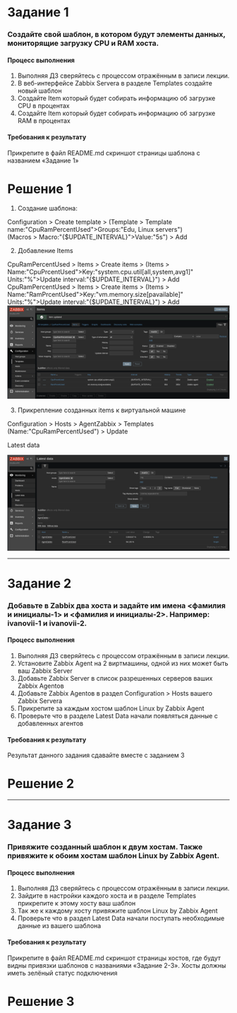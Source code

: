# Задание 1

### Создайте свой шаблон, в котором будут элементы данных, мониторящие загрузку CPU и RAM хоста.

#### Процесс выполнения

1. Выполняя ДЗ сверяйтесь с процессом отражённым в записи лекции.
2. В веб-интерфейсе Zabbix Servera в разделе Templates создайте новый шаблон
3. Создайте Item который будет собирать информацию об загрузке CPU в процентах
4. Создайте Item который будет собирать информацию об загрузке RAM в процентах

#### Требования к результату

Прикрепите в файл README.md скриншот страницы шаблона с названием «Задание 1»

# Решение 1

1. Создание шаблона:

Configuration > Create template > (Template > Template name:"CpuRamPercentUsed">Groups:"Edu, Linux servers") \
                                  (Macros > Macro:"{$UPDATE_INTERVAL}">Value:"5s") > Add

2. Добавление Items

CpuRamPercentUsed > Items > Create items > (Items > Name:"CpuPrcentUsed">Key:"system.cpu.util[all,system,avg1]" \
                                            Units:"%">Update interval:"{$UPDATE_INTERVAL}") > Add
CpuRamPercentUsed > Items > Create items > (Items > Name:"RamPrcentUsed">Key:"vm.memory.size[pavailable]" \
                                            Units:"%">Update interval:"{$UPDATE_INTERVAL}") > Add
![new_items](img/new-items.png)

3. Прикрепление созданных items к виртуальной машине

Configuration > Hosts > AgentZabbix > Templates (Name:"CpuRamPercentUsed") > Update

Latest data

![latest_data_cpu](img/CpuPrcentUsed-RamPrcentUsed.png)

---

# Задание 2

### Добавьте в Zabbix два хоста и задайте им имена <фамилия и инициалы-1> и <фамилия и инициалы-2>. Например: ivanovii-1 и ivanovii-2.

#### Процесс выполнения

1. Выполняя ДЗ сверяйтесь с процессом отражённым в записи лекции.
2. Установите Zabbix Agent на 2 виртмашины, одной из них может быть ваш Zabbix Server
3. Добавьте Zabbix Server в список разрешенных серверов ваших Zabbix Agentов
4. Добавьте Zabbix Agentов в раздел Configuration > Hosts вашего Zabbix Servera
5. Прикрепите за каждым хостом шаблон Linux by Zabbix Agent
6. Проверьте что в разделе Latest Data начали появляться данные с добавленных агентов

#### Требования к результату

Результат данного задания сдавайте вместе с заданием 3

# Решение 2





















---

# Задание 3

### Привяжите созданный шаблон к двум хостам. Также привяжите к обоим хостам шаблон Linux by Zabbix Agent.

#### Процесс выполнения

1. Выполняя ДЗ сверяйтесь с процессом отражённым в записи лекции.
2. Зайдите в настройки каждого хоста и в разделе Templates прикрепите к этому хосту ваш шаблон
3. Так же к каждому хосту привяжите шаблон Linux by Zabbix Agent
4. Проверьте что в раздел Latest Data начали поступать необходимые данные из вашего шаблона

#### Требования к результату

Прикрепите в файл README.md скриншот страницы хостов, где будут видны привязки шаблонов с названиями «Задание 2-3». Хосты должны иметь зелёный статус подключения

# Решение 3
